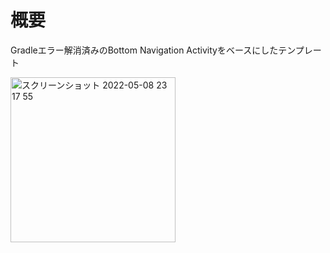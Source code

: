 # 概要
Gradleエラー解消済みのBottom Navigation Activityをベースにしたテンプレート

<img width="264" alt="スクリーンショット 2022-05-08 23 17 55" src="https://user-images.githubusercontent.com/16476224/167300855-426e4caa-6a37-47bd-9b2f-a942d2c1280f.png">

